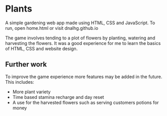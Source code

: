 # Plants
A simple gardening web app made using HTML, CSS and JavaScript. To run, open home.html or visit dnalhg.github.io

The game involves tending to a plot of flowers by planting, watering and harvesting the flowers. It was a good experience for me to learn the basics of HTML, CSS and website design.

## Further work
To improve the game experience more features may be added in the future. This includes:
- More plant variety
- Time based stamina recharge and day reset
- A use for the harvested flowers such as serving customers potions for money